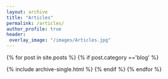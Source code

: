 ```yaml
---
layout: archive
title: "Articles"
permalink: /articles/
author_profile: true
header:
 overlay_image: "/images/Articles.jpg"
---
```


{% for post in site.posts %}
{% if post.category =='blog' %}

  {% include archive-single.html %}
{% endif %}
{% endfor %}
